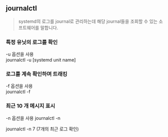 ## journalctl
> systemd의 로그를 journal로 관리하는데 해당 journal들을 조회할 수 있는 소프트웨어를 말합니다.

### 특정 유닛의 로그를 확인   
-u 옵션을 사용   
journalctl -u [systemd unit name]


### 로그를 계속 확인하며 트래킹   
-f 옵션을 사용   
journalctl -f

### 최근 10 개 메시지 표시
-n 옵션을 사용
journalctl -n

journalctl -n 7 (7개의 최근 로그 확인)